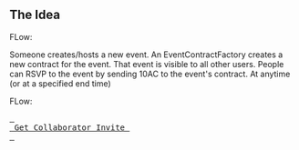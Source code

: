 ## The Idea

FLow:

Someone creates/hosts a new event.
An EventContractFactory creates a new contract for the event.
That event is visible to all other users.
People can RSVP to the event by sending 10AC to the event's contract.
At anytime (or at a specified end time)

FLow:



[<kbd> <br> Get Collaborator Invite <br> </kbd>](http://localhost:3000?owner=swellander&repo=ac_ui&installation_id=48419546)
